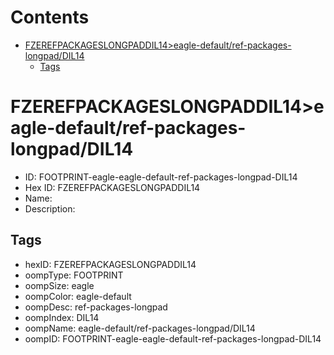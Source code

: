 



Contents
========

* [FZEREFPACKAGESLONGPADDIL14>eagle-default/ref-packages-longpad/DIL14](#fzerefpackageslongpaddil14eagle-defaultref-packages-longpaddil14)
	* [Tags](#tags)

# FZEREFPACKAGESLONGPADDIL14>eagle-default/ref-packages-longpad/DIL14

- ID: FOOTPRINT-eagle-eagle-default-ref-packages-longpad-DIL14
- Hex ID: FZEREFPACKAGESLONGPADDIL14
- Name: 
- Description: 

## Tags

- hexID: FZEREFPACKAGESLONGPADDIL14
- oompType: FOOTPRINT
- oompSize: eagle
- oompColor: eagle-default
- oompDesc: ref-packages-longpad
- oompIndex: DIL14
- oompName: eagle-default/ref-packages-longpad/DIL14
- oompID: FOOTPRINT-eagle-eagle-default-ref-packages-longpad-DIL14
